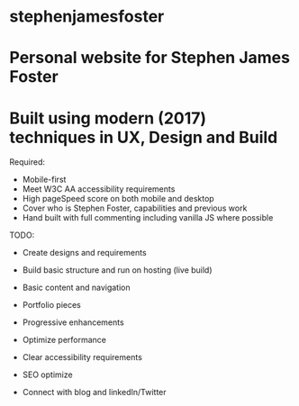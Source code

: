 # stephenjamesfoster

# Personal website for Stephen James Foster
# Built using modern (2017) techniques in UX, Design and Build

Required:
- Mobile-first
- Meet W3C AA accessibility requirements
- High pageSpeed score on both mobile and desktop
- Cover who is Stephen Foster, capabilities and previous work
- Hand built with full commenting including vanilla JS where possible


TODO:
- Create designs and requirements
- Build basic structure and run on hosting (live build)
- Basic content and navigation
- Portfolio pieces
- Progressive enhancements
- Optimize performance
- Clear accessibility requirements
- SEO optimize

- Connect with blog and linkedIn/Twitter




